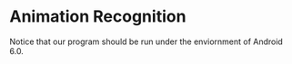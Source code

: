# Animation Recognition

Notice that our program should be run under the enviornment of Android 6.0.
